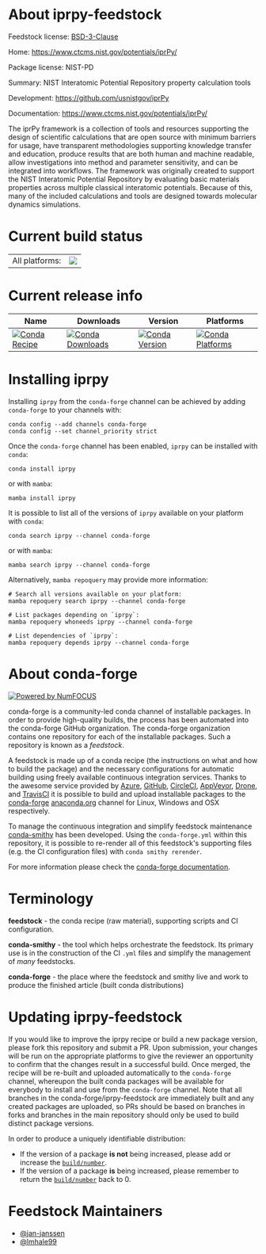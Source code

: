 About iprpy-feedstock
=====================

Feedstock license: [BSD-3-Clause](https://github.com/conda-forge/iprpy-feedstock/blob/main/LICENSE.txt)

Home: https://www.ctcms.nist.gov/potentials/iprPy/

Package license: NIST-PD

Summary: NIST Interatomic Potential Repository property calculation tools

Development: https://github.com/usnistgov/iprPy

Documentation: https://www.ctcms.nist.gov/potentials/iprPy/

The iprPy framework is a collection of tools and resources supporting the
design of scientific calculations that are open source with minimum
barriers for usage, have transparent methodologies supporting knowledge
transfer and education, produce results that are both human and machine
readable, allow investigations into method and parameter sensitivity, and
can be integrated into workflows. The framework was originally created to
support the NIST Interatomic Potential Repository by evaluating basic
materials properties across multiple classical interatomic potentials.
Because of this, many of the included calculations and tools are designed
towards molecular dynamics simulations.


Current build status
====================


<table><tr><td>All platforms:</td>
    <td>
      <a href="https://dev.azure.com/conda-forge/feedstock-builds/_build/latest?definitionId=10007&branchName=main">
        <img src="https://dev.azure.com/conda-forge/feedstock-builds/_apis/build/status/iprpy-feedstock?branchName=main">
      </a>
    </td>
  </tr>
</table>

Current release info
====================

| Name | Downloads | Version | Platforms |
| --- | --- | --- | --- |
| [![Conda Recipe](https://img.shields.io/badge/recipe-iprpy-green.svg)](https://anaconda.org/conda-forge/iprpy) | [![Conda Downloads](https://img.shields.io/conda/dn/conda-forge/iprpy.svg)](https://anaconda.org/conda-forge/iprpy) | [![Conda Version](https://img.shields.io/conda/vn/conda-forge/iprpy.svg)](https://anaconda.org/conda-forge/iprpy) | [![Conda Platforms](https://img.shields.io/conda/pn/conda-forge/iprpy.svg)](https://anaconda.org/conda-forge/iprpy) |

Installing iprpy
================

Installing `iprpy` from the `conda-forge` channel can be achieved by adding `conda-forge` to your channels with:

```
conda config --add channels conda-forge
conda config --set channel_priority strict
```

Once the `conda-forge` channel has been enabled, `iprpy` can be installed with `conda`:

```
conda install iprpy
```

or with `mamba`:

```
mamba install iprpy
```

It is possible to list all of the versions of `iprpy` available on your platform with `conda`:

```
conda search iprpy --channel conda-forge
```

or with `mamba`:

```
mamba search iprpy --channel conda-forge
```

Alternatively, `mamba repoquery` may provide more information:

```
# Search all versions available on your platform:
mamba repoquery search iprpy --channel conda-forge

# List packages depending on `iprpy`:
mamba repoquery whoneeds iprpy --channel conda-forge

# List dependencies of `iprpy`:
mamba repoquery depends iprpy --channel conda-forge
```


About conda-forge
=================

[![Powered by
NumFOCUS](https://img.shields.io/badge/powered%20by-NumFOCUS-orange.svg?style=flat&colorA=E1523D&colorB=007D8A)](https://numfocus.org)

conda-forge is a community-led conda channel of installable packages.
In order to provide high-quality builds, the process has been automated into the
conda-forge GitHub organization. The conda-forge organization contains one repository
for each of the installable packages. Such a repository is known as a *feedstock*.

A feedstock is made up of a conda recipe (the instructions on what and how to build
the package) and the necessary configurations for automatic building using freely
available continuous integration services. Thanks to the awesome service provided by
[Azure](https://azure.microsoft.com/en-us/services/devops/), [GitHub](https://github.com/),
[CircleCI](https://circleci.com/), [AppVeyor](https://www.appveyor.com/),
[Drone](https://cloud.drone.io/welcome), and [TravisCI](https://travis-ci.com/)
it is possible to build and upload installable packages to the
[conda-forge](https://anaconda.org/conda-forge) [anaconda.org](https://anaconda.org/)
channel for Linux, Windows and OSX respectively.

To manage the continuous integration and simplify feedstock maintenance
[conda-smithy](https://github.com/conda-forge/conda-smithy) has been developed.
Using the ``conda-forge.yml`` within this repository, it is possible to re-render all of
this feedstock's supporting files (e.g. the CI configuration files) with ``conda smithy rerender``.

For more information please check the [conda-forge documentation](https://conda-forge.org/docs/).

Terminology
===========

**feedstock** - the conda recipe (raw material), supporting scripts and CI configuration.

**conda-smithy** - the tool which helps orchestrate the feedstock.
                   Its primary use is in the construction of the CI ``.yml`` files
                   and simplify the management of *many* feedstocks.

**conda-forge** - the place where the feedstock and smithy live and work to
                  produce the finished article (built conda distributions)


Updating iprpy-feedstock
========================

If you would like to improve the iprpy recipe or build a new
package version, please fork this repository and submit a PR. Upon submission,
your changes will be run on the appropriate platforms to give the reviewer an
opportunity to confirm that the changes result in a successful build. Once
merged, the recipe will be re-built and uploaded automatically to the
`conda-forge` channel, whereupon the built conda packages will be available for
everybody to install and use from the `conda-forge` channel.
Note that all branches in the conda-forge/iprpy-feedstock are
immediately built and any created packages are uploaded, so PRs should be based
on branches in forks and branches in the main repository should only be used to
build distinct package versions.

In order to produce a uniquely identifiable distribution:
 * If the version of a package **is not** being increased, please add or increase
   the [``build/number``](https://docs.conda.io/projects/conda-build/en/latest/resources/define-metadata.html#build-number-and-string).
 * If the version of a package **is** being increased, please remember to return
   the [``build/number``](https://docs.conda.io/projects/conda-build/en/latest/resources/define-metadata.html#build-number-and-string)
   back to 0.

Feedstock Maintainers
=====================

* [@jan-janssen](https://github.com/jan-janssen/)
* [@lmhale99](https://github.com/lmhale99/)

